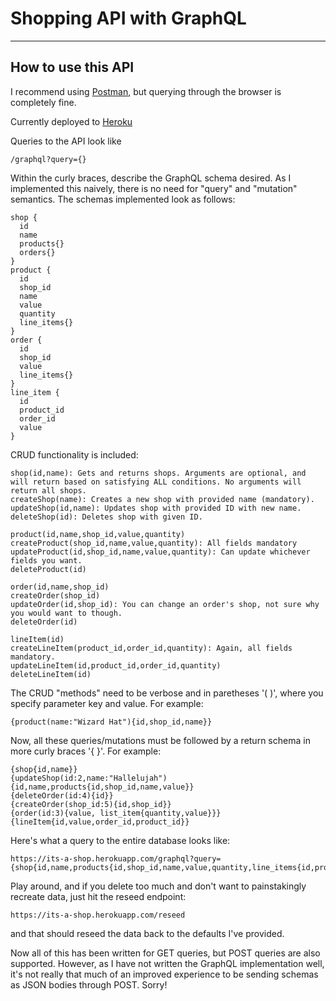 # Shopping API with GraphQL

----
## How to use this API
I recommend using [Postman](https://www.getpostman.com/), but querying through the browser is completely fine.

Currently deployed to [Heroku](https://its-a-shop.herokuapp.com)

Queries to the API look like
   
```
/graphql?query={}
```
Within the curly braces, describe the GraphQL schema desired. As I implemented this naively, there is no need for "query" and "mutation" semantics. The schemas implemented look as follows:

```
shop {
  id
  name
  products{}
  orders{}
}
product {
  id
  shop_id
  name
  value
  quantity
  line_items{}
}
order {
  id
  shop_id
  value
  line_items{}
}
line_item {
  id
  product_id
  order_id
  value
}
```
CRUD functionality is included:
```
shop(id,name): Gets and returns shops. Arguments are optional, and will return based on satisfying ALL conditions. No arguments will return all shops.
createShop(name): Creates a new shop with provided name (mandatory).
updateShop(id,name): Updates shop with provided ID with new name.
deleteShop(id): Deletes shop with given ID.

product(id,name,shop_id,value,quantity)
createProduct(shop_id,name,value,quantity): All fields mandatory
updateProduct(id,shop_id,name,value,quantity): Can update whichever fields you want.
deleteProduct(id)

order(id,name,shop_id)
createOrder(shop_id)
updateOrder(id,shop_id): You can change an order's shop, not sure why you would want to though.
deleteOrder(id)

lineItem(id)
createLineItem(product_id,order_id,quantity): Again, all fields mandatory.
updateLineItem(id,product_id,order_id,quantity)
deleteLineItem(id)
```
The CRUD "methods" need to be verbose and in paretheses '( )', where you specify parameter key and value. For example:
```
{product(name:"Wizard Hat"){id,shop_id,name}}
```
Now, all these queries/mutations must be followed by a return schema in more curly braces '{ }'. For example:
```
{shop{id,name}}
{updateShop(id:2,name:"Hallelujah"){id,name,products{id,shop_id,name,value}}
{deleteOrder(id:4){id}}
{createOrder(shop_id:5){id,shop_id}}
{order(id:3){value, list_item{quantity,value}}}
{lineItem{id,value,order_id,product_id}}
```
Here's what a query to the entire database looks like:
```
https://its-a-shop.herokuapp.com/graphql?query={shop{id,name,products{id,shop_id,name,value,quantity,line_items{id,product_id,order_id,quantity}}orders{id,value,line_items{id,product_id,order_id,value}}}}
```
Play around, and if you delete too much and don't want to painstakingly recreate data, just hit the reseed endpoint:
```
https://its-a-shop.herokuapp.com/reseed
```
and that should reseed the data back to the defaults I've provided.

Now all of this has been written for GET queries, but POST queries are also supported. However, as I have not written the GraphQL implementation well, it's not really that much of an improved experience to be sending schemas as JSON bodies through POST. Sorry!
